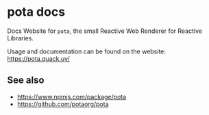 # pota docs

Docs Website for `pota`, the small Reactive Web Renderer for Reactive
Libraries.

Usage and documentation can be found on the website:
https://pota.quack.uy/

## See also

- https://www.npmjs.com/package/pota
- https://github.com/potaorg/pota

